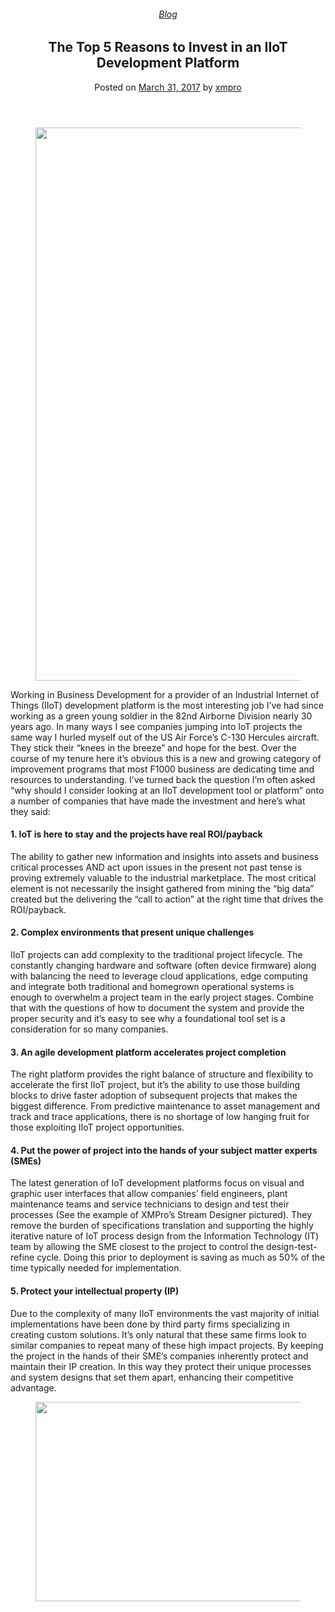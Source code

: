 
<article class="post-5694 post type-post status-publish format-standard has-post-thumbnail hentry category-blog tag-big-data tag-solutions" id="post-5694">
<div class="article-inner">
<header class="entry-header">
<div class="entry-header-text entry-header-text-top text-center">
<h6 class="entry-category is-xsmall"><a href="https://xmpro.com/category/blog/" rel="category tag">Blog</a></h6><h1 class="entry-title">The Top 5 Reasons to Invest in an IIoT Development Platform</h1><div class="entry-divider is-divider small"></div>
<div class="entry-meta uppercase is-xsmall">
<span class="posted-on">Posted on <a href="https://xmpro.com/top-5-reasons-invest-iiot-development-platform/" rel="bookmark"><time class="entry-date published" datetime="2017-03-31T10:47:44+00:00">March 31, 2017</time></a></span> <span class="byline">by <span class="meta-author vcard"><a class="url fn n" href="https://xmpro.com/author/xmpro/">xmpro</a></span></span> </div>
</div>
</header>
<div class="entry-content single-page">
<div class="wpb-content-wrapper"><div class="vc_row wpb_row vc_row-fluid"><div class="wpb_column vc_column_container vc_col-sm-12"><div class="vc_column-inner"><div class="wpb_wrapper">
<div class="wpb_single_image wpb_content_element vc_align_left wpb_content_element">
<figure class="wpb_wrapper vc_figure">
<div class="vc_single_image-wrapper vc_box_shadow vc_box_border_grey"><img height="885" src="https://xmpro.com/wp-content/uploads/2017/03/Industrial-IoT-Application@2x.png" width="1401"/>
</div>
</figure>
</div>
<div class="wpb_text_column wpb_content_element">
<div class="wpb_wrapper">
<p>Working in Business Development for a provider of an Industrial Internet of Things (IIoT) development platform is the most interesting job I’ve had since working as a green young soldier in the 82nd Airborne Division nearly 30 years ago. In many ways I see companies jumping into IoT projects the same way I hurled myself out of the US Air Force’s C-130 Hercules aircraft. They stick their “knees in the breeze” and hope for the best. Over the course of my tenure here it’s obvious this is a new and growing category of improvement programs that most F1000 business are dedicating time and resources to understanding. I’ve turned back the question I’m often asked “why should I consider looking at an IIoT development tool or platform” onto a number of companies that have made the investment and here’s what they said:</p>
<h4>1. IoT is here to stay and the projects have real ROI/payback</h4>
<p>The ability to gather new information and insights into assets and business critical processes AND act upon issues in the present not past tense is proving extremely valuable to the industrial marketplace. The most critical element is not necessarily the insight gathered from mining the “big data” created but the delivering the “call to action” at the right time that drives the ROI/payback.</p>
<h4>2. Complex environments that present unique challenges</h4>
<p>IIoT projects can add complexity to the traditional project lifecycle. The constantly changing hardware and software (often device firmware) along with balancing the need to leverage cloud applications, edge computing and integrate both traditional and homegrown operational systems is enough to overwhelm a project team in the early project stages. Combine that with the questions of how to document the system and provide the proper security and it’s easy to see why a foundational tool set is a consideration for so many companies.</p>
<h4>3. An agile development platform accelerates project completion</h4>
<p>The right platform provides the right balance of structure and flexibility to accelerate the first IIoT project, but it’s the ability to use those building blocks to drive faster adoption of subsequent projects that makes the biggest difference. From predictive maintenance to asset management and track and trace applications, there is no shortage of low hanging fruit for those exploiting IIoT project opportunities.</p>
<h4>4. Put the power of project into the hands of your subject matter experts (SMEs)</h4>
<p>The latest generation of IoT development platforms focus on visual and graphic user interfaces that allow companies’ field engineers, plant maintenance teams and service technicians to design and test their processes (See the example of XMPro’s Stream Designer pictured). They remove the burden of specifications translation and supporting the highly iterative nature of IoT process design from the Information Technology (IT) team by allowing the SME closest to the project to control the design-test-refine cycle. Doing this prior to deployment is saving as much as 50% of the time typically needed for implementation.</p>
<h4>5. Protect your intellectual property (IP)</h4>
<p>Due to the complexity of many IIoT environments the vast majority of initial implementations have been done by third party firms specializing in creating custom solutions. It’s only natural that these same firms look to similar companies to repeat many of these high impact projects. By keeping the project in the hands of their SME’s companies inherently protect and maintain their IP creation. In this way they protect their unique processes and system designs that set them apart, enhancing their competitive advantage.</p>
</div>
</div>
</div></div></div></div><div class="vc_row wpb_row vc_row-fluid"><div class="wpb_column vc_column_container vc_col-sm-12"><div class="vc_column-inner"><div class="wpb_wrapper">
<div class="wpb_single_image wpb_content_element vc_align_center wpb_content_element">
<figure class="wpb_wrapper vc_figure">
<a class="vc_single_image-wrapper vc_box_border_grey" href="https://xmpro.com/ultimate-guide-to-industrial-digital-twin/" target="_blank"><img height="319" src="https://xmpro.com/wp-content/uploads/2022/05/XMPRO_CTA_Banner-01-min-1024x320.png" width="1020"/>
</a>
</figure>
</div>
</div></div></div></div>
</div>
<div class="blog-share text-center"><div class="is-divider medium"></div><div class="social-icons share-icons share-row relative"><a aria-label="Share on WhatsApp" class="icon button circle is-outline tooltip whatsapp show-for-medium" data-action="share/whatsapp/share" href="whatsapp://send?text=The%20Top%205%20Reasons%20to%20Invest%20in%20an%20IIoT%20Development%20Platform - https://xmpro.com/top-5-reasons-invest-iiot-development-platform/" title="Share on WhatsApp"><i class="icon-whatsapp"></i></a><a aria-label="Share on Facebook" class="icon button circle is-outline tooltip facebook" data-label="Facebook" href="https://www.facebook.com/sharer.php?u=https://xmpro.com/top-5-reasons-invest-iiot-development-platform/" onclick="window.open(this.href,this.title,'width=500,height=500,top=300px,left=300px'); return false;" rel="noopener nofollow" target="_blank" title="Share on Facebook"><i class="icon-facebook"></i></a><a aria-label="Share on Twitter" class="icon button circle is-outline tooltip twitter" href="https://twitter.com/share?url=https://xmpro.com/top-5-reasons-invest-iiot-development-platform/" onclick="window.open(this.href,this.title,'width=500,height=500,top=300px,left=300px'); return false;" rel="noopener nofollow" target="_blank" title="Share on Twitter"><i class="icon-twitter"></i></a><a aria-label="Email to a Friend" class="icon button circle is-outline tooltip email" href="/cdn-cgi/l/email-protection#9da2eee8fff7f8fee9a0c9f5f8b8afadc9f2edb8afada8b8afadcff8fceef2f3eeb8afade9f2b8afadd4f3ebf8eee9b8afadf4f3b8afadfcf3b8afadd4d4f2c9b8afadd9f8ebf8f1f2edf0f8f3e9b8afadcdf1fce9fbf2eff0bbfff2f9e4a0def5f8fef6b8afade9f5f4eeb8afadf2e8e9b8aedcb8afadf5e9e9edeeb8aedcb8afdbb8afdbe5f0edeff2b3fef2f0b8afdbe9f2edb0a8b0eff8fceef2f3eeb0f4f3ebf8eee9b0f4f4f2e9b0f9f8ebf8f1f2edf0f8f3e9b0edf1fce9fbf2eff0b8afdb" rel="nofollow" title="Email to a Friend"><i class="icon-envelop"></i></a><a aria-label="Pin on Pinterest" class="icon button circle is-outline tooltip pinterest" href="https://pinterest.com/pin/create/button?url=https://xmpro.com/top-5-reasons-invest-iiot-development-platform/&amp;media=https://xmpro.com/wp-content/uploads/2017/03/Industrial-IoT-Application@2x-1024x647.png&amp;description=The%20Top%205%20Reasons%20to%20Invest%20in%20an%20IIoT%20Development%20Platform" onclick="window.open(this.href,this.title,'width=500,height=500,top=300px,left=300px'); return false;" rel="noopener nofollow" target="_blank" title="Pin on Pinterest"><i class="icon-pinterest"></i></a><a aria-label="Share on LinkedIn" class="icon button circle is-outline tooltip linkedin" href="https://www.linkedin.com/shareArticle?mini=true&amp;url=https://xmpro.com/top-5-reasons-invest-iiot-development-platform/&amp;title=The%20Top%205%20Reasons%20to%20Invest%20in%20an%20IIoT%20Development%20Platform" onclick="window.open(this.href,this.title,'width=500,height=500,top=300px,left=300px'); return false;" rel="noopener nofollow" target="_blank" title="Share on LinkedIn"><i class="icon-linkedin"></i></a></div></div></div>
<nav class="navigation-post" id="nav-below" role="navigation">
<div class="flex-row next-prev-nav bt bb">
<div class="flex-col flex-grow nav-prev text-left">

</div>

</div>
</nav>
</div>
</article>
<div class="comments-area" id="comments">
</div>
